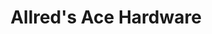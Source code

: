 ---
title: "Allred's Ace Hardware"
url: /pleasant-grove/allreds-ace-hardware/
shop: doityourself
---